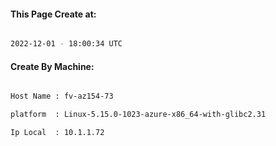 
   
#### This Page Create at:

```bash

2022-12-01 - 18:00:34 UTC

```

#### Create By Machine:

```bash

Host Name : fv-az154-73

platform  : Linux-5.15.0-1023-azure-x86_64-with-glibc2.31

Ip Local  : 10.1.1.72

```

